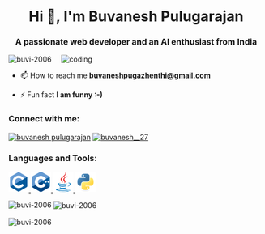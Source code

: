 
<h1 align="center">Hi 👋, I'm Buvanesh Pulugarajan</h1>
<h3 align="center">A passionate web developer and an AI enthusiast from India</h3>
<img align="right" alt="coding" width="400" src="https://www.google.com/url?sa=i&url=https%3A%2F%2Fgithub.com%2Frudrabarad%2FGifs&psig=AOvVaw0Gxu_qw3mY_ZZFFgAn9AA2&ust=1724147214025000&source=images&cd=vfe&opi=89978449&ved=0CBMQjRxqFwoTCJC7r6TjgIgDFQAAAAAdAAAAABAS">

<p align="left"> <img src="https://komarev.com/ghpvc/?username=buvi-2006&label=Profile%20views&color=0e75b6&style=flat" alt="buvi-2006" /> </p>

- 📫 How to reach me **buvaneshpugazhenthi@gmail.com**

- ⚡ Fun fact **I am funny :-)**

<h3 align="left">Connect with me:</h3>
<p align="left">
<a href="https://linkedin.com/in/buvanesh pulugarajan" target="blank"><img align="center" src="https://raw.githubusercontent.com/rahuldkjain/github-profile-readme-generator/master/src/images/icons/Social/linked-in-alt.svg" alt="buvanesh pulugarajan" height="30" width="40" /></a>
<a href="https://instagram.com/buvanesh__27" target="blank"><img align="center" src="https://raw.githubusercontent.com/rahuldkjain/github-profile-readme-generator/master/src/images/icons/Social/instagram.svg" alt="buvanesh__27" height="30" width="40" /></a>
</p>

<h3 align="left">Languages and Tools:</h3>
<p align="left"> <a href="https://www.cprogramming.com/" target="_blank" rel="noreferrer"> <img src="https://raw.githubusercontent.com/devicons/devicon/master/icons/c/c-original.svg" alt="c" width="40" height="40"/> </a> <a href="https://www.w3schools.com/cpp/" target="_blank" rel="noreferrer"> <img src="https://raw.githubusercontent.com/devicons/devicon/master/icons/cplusplus/cplusplus-original.svg" alt="cplusplus" width="40" height="40"/> </a> <a href="https://www.java.com" target="_blank" rel="noreferrer"> <img src="https://raw.githubusercontent.com/devicons/devicon/master/icons/java/java-original.svg" alt="java" width="40" height="40"/> </a> <a href="https://www.python.org" target="_blank" rel="noreferrer"> <img src="https://raw.githubusercontent.com/devicons/devicon/master/icons/python/python-original.svg" alt="python" width="40" height="40"/> </a> </p>

<p><img align="left" src="https://github-readme-stats.vercel.app/api/top-langs?username=buvi-2006&show_icons=true&locale=en&layout=compact" alt="buvi-2006" /></p>

<p>&nbsp;<img align="center" src="https://github-readme-stats.vercel.app/api?username=buvi-2006&show_icons=true&locale=en" alt="buvi-2006" /></p>

<p><img align="center" src="https://github-readme-streak-stats.herokuapp.com/?user=buvi-2006&" alt="buvi-2006" /></p>


